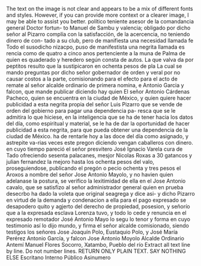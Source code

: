 The text on the image is not clear and appears to be a mix of different fonts and styles. However, if you can provide more context or a clearer image, I may be able to assist you better.
político teniente asesor de la comandancia general Doctor fortun-
to Manuel de Sambu y valencia; obligado por dicho señor al Pizarro
complía con la satisfacción, de la acercencia, no teniendo dinero de
con-
tado a su club, pero de manifiesta una necesidad llamada fe
Todo el susodicho nizacpo, puso de manifestista una negrita llamada es
rencia como de quatro a cinco anos pertenciente a la muna de Palma
de quien es quaderado y heredero según consta de autos. La que valva
da por peptitos resulto que la sustipicaron en ochenta pesos de pla
La cual se mando preguntas por dicho señor gobernador de orden y veral por no causar costos a la parte, comisionando para el efecto para el acto de remate al señor alcalde ordinario de primera nomina, e Antonio Garcia y falcon, que mande publicar diciendo hay quien
El señor Antonio Cárdenas Pacheco, quien se encuentra en la ciudad de México, y quien quiere hacer publicidad a esta negrita propia del señor Luis Pizarro que se vende de orden del gobierno para pagar una dependencia pa- resca que se le admitira lo que hiciese, en la inteligencia que se ha de tener hacia los datos del día, como espiritual y material, se le ha de dar la oportunidad de hacer publicidad a esta negrita, para que pueda obtener una dependencia de la ciudad de México.
ha de rentarle hoy a las doce del día como asignado, y astrepite va-rias veces este pregon diciendo vengan caballeros con dinero. en cuyo tiempo pareció el señor presvitero José Ignacio Varela cura de Tado ofreciendo sesenta palacanes, mesjor Nicolas Roxas a
30 gatancos y julian fernandez la mejoro hasta los ochenta pesos del valo, proseguiendose, publicando el pregón o pecio ochenta y tres pesos el Aroxos a nombre del señor Jose Antonio Mayolo, y no havien quien adelanase la postura, se verifico la lexitimidad de ella en el
Jose Antonio
cavalo, que se satisfizo al señor administrador general quien en prueba desecrbo ha dado la voleta que original seagrega y dice asi- y dicho Pizarro en virtud de la demanda y condenacion a ella para el pago expresado se desapodero quito y agjerto del derecho de propiedad,
posesion,
y señorío que a la expresada esclava Lorenza tuvo,
y todo lo cede y renuncia en el expresado remotador José Antonio Mayo
lo segu lo tenor y forma en cuyo testimonio así lo dijo mundo,
y firma el señor alcalde comisionado, siendo testigos los señores
Jose Joaquín Polo, Eustaquio Polo, y José María Perérez
Antonio García, y falcon
Jose Antonio Moyolo
Alcalde Ordinario
Antemí Manuel Flores
Socorro, Xatambo, Pueblo del río
Extract all text line by line. Do not number lines. RETURN ONLY PLAIN TEXT. SAY NOTHING ELSE
Escritano Interno Público Asinumero